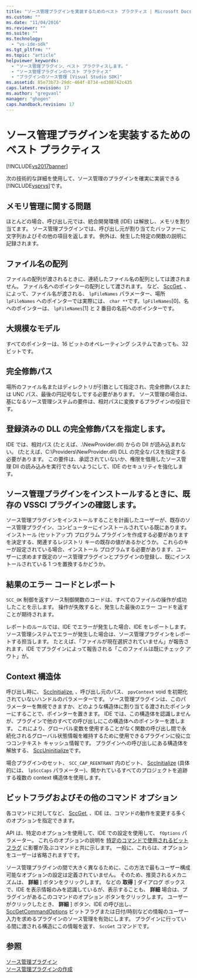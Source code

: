 ```yaml
---
title: "ソース管理プラグインを実装するためのベスト プラクティス | Microsoft Docs"
ms.custom: ""
ms.date: "11/04/2016"
ms.reviewer: ""
ms.suite: ""
ms.technology: 
  - "vs-ide-sdk"
ms.tgt_pltfrm: ""
ms.topic: "article"
helpviewer_keywords: 
  - "ソース管理プラグイン、ベスト プラクティスします。"
  - "ソース管理プラグインのベスト プラクティス"
  - "プラグインのソース管理 [Visual Studio SDK]"
ms.assetid: 85e73b73-29dc-464f-8734-ed308742c435
caps.latest.revision: 17
ms.author: "gregvanl"
manager: "ghogen"
caps.handback.revision: 17
---
```

# ソース管理プラグインを実装するためのベスト プラクティス
[!INCLUDE[vs2017banner](../code-quality/includes/vs2017banner.md)]

次の技術的な詳細を使用して、ソース管理のプラグインを確実に実装できる [!INCLUDE[vsprvs](../code-quality/includes/vsprvs_md.md)]です。  
  
## メモリ管理に関する問題  
 ほとんどの場合、呼び出し元では、統合開発環境 \(IDE\) は解放し、メモリを割り当てます。 ソース管理プラグインでは、呼び出し元が割り当てたバッファーに文字列およびその他の項目を返します。 例外は、発生した特定の関数の説明に記録されます。  
  
## ファイル名の配列  
 ファイルの配列が渡されるときに、連続したファイル名の配列としては渡されません。 ファイル名へのポインターの配列として渡されます。 など、 [SccGet](../extensibility/sccget-function.md), 、によって、ファイル名が渡される、 `lpFileNames` パラメーター、場所 `lpFileNames` へのポインターでは実際には、 `char **`です。`lpFileNames`\[0\]、名へのポインターは、 `lpFileNames`\[1\] と 2 番目の名前へのポインターです。  
  
## 大規模なモデル  
 すべてのポインターは、16 ビットのオペレーティング システムであっても、32 ビットです。  
  
## 完全修飾パス  
 場所のファイル名またはディレクトリが引数として指定され、完全修飾パスまたは UNC パス、最後の円記号なしでする必要があります。 ソース管理の場合は、基になるソース管理システムの要件は、相対パスに変換するプラグインの役目です。  
  
## 登録済みの DLL の完全修飾パスを指定します。  
 IDE では、相対パス \(たとえば、.\\NewProvider.dll\) からの Dll が読み込まれない。 \(たとえば、C:\\Providers\\NewProvider.dll\) DLL の完全なパスを指定する必要があります。 この要件は、承認されていないか、権限を借用したソース管理 Dll の読み込みを実行できないようにして、IDE のセキュリティを強化します。  
  
## ソース管理プラグインをインストールするときに、既存の VSSCI プラグインの確認します。  
 ソース管理プラグインをインストールすることを計画したユーザーが、既存のソース管理プラグイン、コンピューターにインストールされている既にあります。 インストール \(セットアップ\) プログラム プラグインを作成する必要がありますを決定する、関連するレジストリ キーの既存の値があるかどうか。 これらのキーが設定されている場合、インストール プログラムする必要があります、ユーザーに求めます既定のソース管理プラグインとプラグインの登録し、既にインストールされている 1 つを置換するかどうか。  
  
## 結果のエラー コードとレポート  
 `SCC_OK` 制御を返すソース制御関数のコードは、すべてのファイルの操作が成功したことを示します。 操作が失敗すると、発生した最後のエラー コードを返すことが期待されます。  
  
 レポートのルールでは、IDE でエラーが発生した場合、IDE をレポートします。 ソース管理システムでエラーが発生した場合は、ソース管理プラグインをレポートする担当します。 たとえば、「ファイルが現在選択されていません」が報告されます、IDE でプラグインによって報告される「このファイルは既にチェック アウト」が。  
  
## Context 構造体  
 呼び出し時に、 [SccInitialize](../extensibility/sccinitialize-function.md), 、呼び出し元のパス、 `ppvContext` void を初期化されていないハンドルのパラメーターです。 ソース管理プラグインは、このパラメーターを無視できますか、どのような構造体に割り当てる渡されたポインターにすることで、ポインターを置きます。 IDE では、この構造体を認識しませんが、プラグインで他のすべての呼び出しにこの構造体へのポインターを渡します。 これにより、グローバル変数を使用することがなく関数の呼び出し間で永続化されるグローバル状態情報を維持するために使用できるプラグインに役に立つコンテキスト キャッシュ情報です。 プラグインへの呼び出しにある構造体を解放する、 [SccUninitialize](../extensibility/sccuninitialize-function.md)です。  
  
 場合プラグインのセット、 `SCC_CAP_REENTRANT` 内のビット、 [SccInitialize](../extensibility/sccinitialize-function.md) \(具体的には、 `lpSccCaps` パラメーター\)、開かれているすべてのプロジェクトを追跡する複数の context 構造体を使用します。  
  
## ビットフラグおよびその他のコマンド オプション  
 各コマンドに対してなど、 [SccGet](../extensibility/sccget-function.md), 、IDE は、コマンドの動作を変更する多くのオプションを指定できます。  
  
 API は、特定のオプションを使用して、IDE での設定を使用して、 `fOptions` パラメーター。 これらのオプションの説明を [特定のコマンドで使用されるビットフラグ](../extensibility/bitflags-used-by-specific-commands.md) に影響が及ぶコマンドと共に示します。 一般に、これらは、オプションをユーザーは省略されますです。  
  
 ソース管理プラグインの間で大きく異なるために、この方法で最もユーザー構成可能なオプションの設定は定義されていません。 そのため、推奨されるメカニズムは、 **詳細** \] ボタンをクリックします。 などの **取得** \] ダイアログ ボックスで、IDE を表示情報のみを認識しているが、表示することも、 **詳細** 場合は、プラグインがあるこのコマンドのオプション ボタンをクリックします。 ユーザーがクリックしたとき、 **詳細** \] ボタン、IDE の呼び出し、 [SccGetCommandOptions](../extensibility/sccgetcommandoptions-function.md) ビットフラグまたは日付\/時刻などの情報のユーザー入力を求めるプラグインのソース管理を有効にします。 プラグインに行っている間に渡される構造にこの情報を返す、 `SccGet` コマンドです。  
  
## 参照  
 [ソース管理プラグイン](../extensibility/source-control-plug-ins.md)   
 [ソース管理プラグインの作成](../extensibility/internals/creating-a-source-control-plug-in.md)